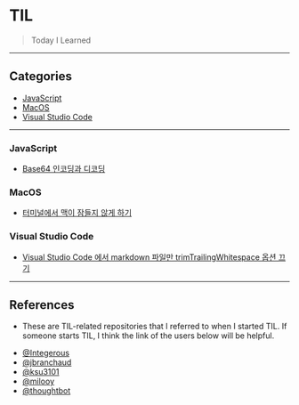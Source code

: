 # TIL

> Today I Learned

---

## Categories
* [JavaScript](#javascript)
* [MacOS](#macos)
* [Visual Studio Code](#visual-studio-code)

---

### JavaScript
- [Base64 인코딩과 디코딩](JavaScript/base64-encode-and-decode.md)

### MacOS

- [터미널에서 맥이 잠들지 않게 하기](macOS/prevent-mac-from-sleeping-with-terminal.md)

### Visual Studio Code

- [Visual Studio Code 에서 markdown 파일만 trimTrailingWhitespace 옵션 끄기](VisualStudioCode/disable-trim-trailing-whitespace-for-markdown.md)


---

## References

- These are TIL-related repositories that I referred to when I started TIL.
  If someone starts TIL, I think the link of the users below will be helpful.

* [@Integerous](https://github.com/Integerous/TIL)
* [@jbranchaud](https://github.com/jbranchaud/til)
* [@ksu3101](https://github.com/ksu3101/TIL)
* [@milooy](https://github.com/milooy/TIL)
* [@thoughtbot](https://github.com/thoughtbot/til)
